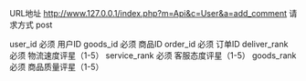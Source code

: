 URL地址
http://www.127.0.0.1/index.php?m=Api&c=User&a=add_comment
请求方式
post

user_id 必须 用户ID
goods_id 必须 商品ID
order_id 必须 订单ID
deliver_rank 必须 物流速度评星（1-5）
service_rank 必须 客服态度评星（1-5）
goods_rank   必须 商品质量评星（1-5）
